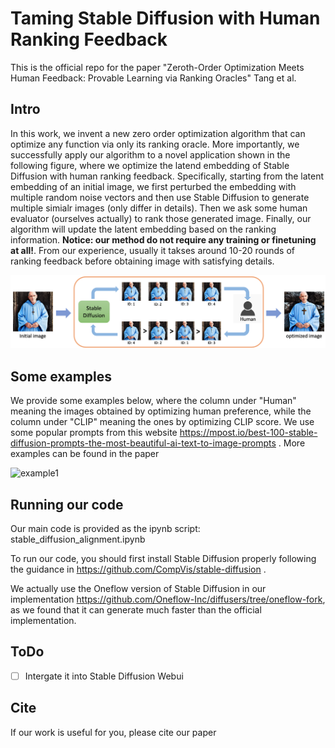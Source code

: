 # Taming Stable Diffusion with Human Ranking Feedback



This is the official repo for the paper "Zeroth-Order Optimization Meets Human Feedback: Provable Learning via  Ranking Oracles" Tang et al.





## Intro

In this work, we invent a new zero order optimization algorithm that can optimize any function via only its ranking oracle. More importantly, we successfully apply our algorithm to a novel application shown in the following figure, where we optimize the latend embedding of Stable Diffusion with human ranking feedback. Specifically, starting from the latent embedding of an initial image, we first perturbed the embedding with multiple random noise vectors and then use Stable Diffusion to generate multiple simialr images (only differ in details). Then we ask some human evaluator (ourselves actually) to rank those generated image. Finally, our algorithm will update the latent embedding based on the ranking information. **Notice: our method do not require any training or finetuning at all!**. From our experience, usually it takses around 10-20 rounds of ranking feedback before obtaining image with satisfying details.

![overview](overview.png)



## Some examples

We provide some examples below, where the column under "Human" meaning the images obtained by optimizing human preference, while the column under "CLIP" meaning the ones by optimizing CLIP score. We use some popular prompts from this website https://mpost.io/best-100-stable-diffusion-prompts-the-most-beautiful-ai-text-to-image-prompts . More examples can be found in the paper

![example1](example1.png)





## Running our code

Our main code is provided as the ipynb script: stable_diffusion_alignment.ipynb



To run our code, you should first install Stable Diffusion properly following the guidance in https://github.com/CompVis/stable-diffusion .



We actually use the Oneflow version of Stable Diffusion in our implementation https://github.com/Oneflow-Inc/diffusers/tree/oneflow-fork, as we found that it can generate much faster than the official implementation.





## ToDo

- [ ] Intergate it into Stable Diffusion Webui





## Cite

If our work is useful for you, please cite our paper

